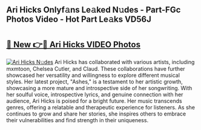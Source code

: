 ## Ari Hicks Onlyf𝚊ns Le𝚊ked N𝚞des - Part-FGc Photos Video - Hot Part Le𝚊ks VD56J

# <h2><a href="http://ab3607.deff.icu/?id=Ari+Hicks">🔗 New 👉🔴 Ari Hicks VIDEO Photos</a></h2>

[![Ari Hicks N𝚞des](https://i.imgur.com/rIISA9y.gif)](http://ab3607.deff.icu/?id=Ari+Hicks)
Ari Hicks has collaborated with various artists, including mxmtoon, Chelsea Cutler, and Claud. These collaborations have further showcased her versatility and willingness to explore different musical styles. Her latest project, "Ashes," is a testament to her artistic growth, showcasing a more mature and introspective side of her songwriting. With her soulful voice, introspective lyrics, and genuine connection with her audience, Ari Hicks is poised for a bright future. Her music transcends genres, offering a relatable and therapeutic experience for listeners. As she continues to grow and share her stories, she inspires others to embrace their vulnerabilities and find strength in their uniqueness.
